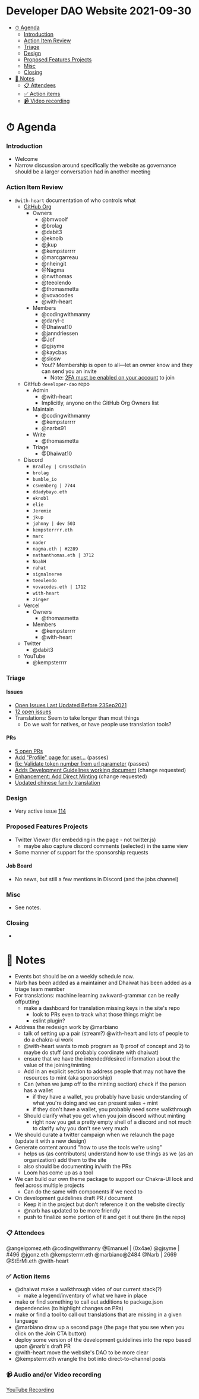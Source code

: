 <h1>Developer DAO Website 2021-09-30</h1>

- [⏱ Agenda](#-agenda)
  - [Introduction](#introduction)
  - [Action Item Review](#actoin-item-review)
  - [Triage](#triage)
  - [Design](#design)
  - [Proposed Features Projects](#proposed-features-projects)
  - [Misc](#misc)
  - [Closing](#closing)
- [📝 Notes](#-notes)
  - [📋 Attendees](#-attendees)
  - [✅ Action items](#-action-items)
  - [📹 Video recording](#-video-recording)

# ⏱ Agenda

### Introduction

- Welcome
- Narrow discussion around specifically the website as governance should be a
  larger conversation had in another meeting

### Action Item Review

- `@with-heart` documentation of who controls what
  - [GitHub Org](https://github.com/orgs/Developer-DAO/people)
    - Owners
      - @bmwoolf
      - @brolag
      - @dabit3
      - @eknolb
      - @jkup
      - @kempsterrrr
      - @marcgarreau
      - @nheingit
      - @Nagma
      - @nwthomas
      - @teeolendo
      - @thomasmetta
      - @vovacodes
      - @with-heart
    - Members
      - @codingwithmanny
      - @daryl-c
      - @Dhaiwat10
      - @janndriessen
      - @Jof
      - @gjsyme
      - @kaycbas
      - @siosw
      - You!? Membership is open to all—let an owner know and they can send you
        an invite
        - Note:
          [2FA must be enabled on your account](https://github.com/settings/security#two-factor-summary)
          to join
  - GitHub `developer-dao` repo
    - Admin
      - @with-heart
      - Implicitly, anyone on the GitHub Org Owners list
    - Maintain
      - @codingwithmanny
      - @kempsterrrr
      - @narbs91
    - Write
      - @thomasmetta
    - Triage
      - @Dhaiwat10
  - Discord
    - `Bradley | CrossChain`
    - `brolag`
    - `bumble_io`
    - `cswenberg | 7744`
    - `ddadybayo.eth`
    - `eknobl`
    - `elie`
    - `Jeremie`
    - `jkup`
    - `jøhnny | dev 503`
    - `kempsterrrr.eth`
    - `marc`
    - `nader`
    - `nagma.eth | #2289`
    - `nathanthomas.eth | 3712`
    - `NoahH`
    - `rahat`
    - `signalnerve`
    - `teeolendo`
    - `vovacodes.eth | 1712`
    - `with-heart`
    - `zinger`
  - Vercel
    - Owners
      - @thomasmetta
    - Members
      - @kempsterrrr
      - @with-heart
  - Twitter
    - @dabit3
  - YouTube
    - @kempsterrrr

### Triage

#### Issues

- [Open Issues Last Updated Before 23Sep2021](https://github.com/Developer-DAO/developer-dao/issues?q=is%3Aissue+is%3Aopen+updated%3A%3C2021-09-23)
- [12 open issues](https://github.com/Developer-DAO/developer-dao/issues)
- Translations: Seem to take longer than most things
  - Do we wait for natives, or have people use translation tools?

#### PRs

- [5 open PRs](https://github.com/Developer-DAO/developer-dao/pulls)
- [Add "Profile" page for user...](https://github.com/Developer-DAO/developer-dao/pull/4)
  (passes)
- [fix: Validate token number from url parameter](https://github.com/Developer-DAO/developer-dao/pull/105)
  (passes)
- [Adds Development Guidelines working document](https://github.com/Developer-DAO/developer-dao/pull/115)
  (change requested)
- [Enhancement: Add Direct Minting](https://github.com/Developer-DAO/developer-dao/pull/120)
  (change requested)
- [Updated chinese family translation](https://github.com/Developer-DAO/developer-dao/pull/121)

### Design

- Very active issue
  [114](https://github.com/Developer-DAO/developer-dao/issues/114)

### Proposed Features Projects

- Twitter Viewer (for embedding in the page - not twitter.js)
  - maybe also capture discord comments (selected) in the same view
- Some manner of support for the sponsorship requests

#### Job Board

- No news, but still a few mentions in Discord (and the jobs channel)

### Misc

- See notes.

### Closing

-

# 📝 Notes

- Events bot should be on a weekly schedule now.
- Narb has been added as a maintainer and Dhaiwat has been added as a triage team member
- For translations: machine learning awkward-grammar can be really offputting
  - make a dashboard for translation missing keys in the site's repo
    - look to PRs even to track what those things might be
    - eslint plugin?
- Address the redesign work by @marbiano
  - talk of setting up a pair (stream?) @with-heart and lots of people to do a chakra-ui work
  - @with-heart wants to mob program as 1) proof of concept and 2) to maybe do stuff (and probably coordinate with dhaiwat)
  - ensure that we have the intended/desired information about the value of the joining/minting
  - Add in an explicit section to address people that may not have the resources to mint (aka sponsorship)
  - Can (when we jump off to the minting section) check if the person has a wallet
    - if they have a wallet, you probably have basic understanding of what you're doing and we can present sales + mint
    - if they don't have a wallet, you probably need some walkthrough
  - Should clarify what you get when you join discord without minting
    - right now you get a pretty empty shell of a discord and not much to clarify why you don't see very much
- We should curate a twitter campaign when we relaunch the page (update it with a new design)
- Generate content around "how to use the tools we're using"
  - helps us (as contributors) understand how to use things as we (as an organization) add them to the site
  - also should be documenting in/with the PRs
  - Loom has come up as a tool
- We can build our own theme package to support our Chakra-UI look and feel across multiple projects
  - Can do the same with components if we need to
- On development guidelines draft PR / document
  - Keep it in the project but don't reference it on the website directly
  - @narb has updated to be more friendly
  - push to finalize some portion of it and get it out there (in the repo)

### 📋 Attendees
@angelgomez.eth
@codingwithmanny
@Emanuel | (0x4ae)
@gjsyme | #496
@jgonz.eth
@kempsterrrr.eth
@marbiano@2484
@Narb | 2669
@StErMi.eth
@with-heart

### ✅ Action items

- @dhaiwat make a walkthrough video of our current stack(?)
  - make a legend/inventory of what we have in place
- make or find something to call out additions to package.json dependencies (to highlight changes on PRs)
- make or find a tool to call out translations that are missing in a given language
- @marbiano draw up a second page (the page that you see when you click on the Join CTA button)
- deploy some version of the development guidelines into the repo based upon @narb's draft PR
- @with-heart move the website's DAO to be more clear
- @kempsterrr.eth wrangle the bot into direct-to-channel posts

### 📹 Audio and/or Video recording
[YouTube Recording](https://www.youtube.com/watch?v=J9ctFG4c-U0)
